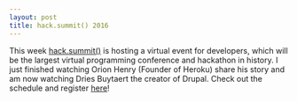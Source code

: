 ```yaml
---
layout: post
title: hack.summit() 2016
---
```


This week [hack.summit()]((https://hacksummit.org/)) is hosting a virtual event for developers, which will be the largest virtual programming conference and hackathon in history.
I just finished watching Orion Henry (Founder of Heroku) share his story and am now watching Dries Buytaert the creator of Drupal.
Check out the schedule and register [here](https://hacksummit.org/)!
